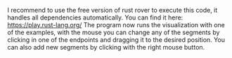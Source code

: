 I recommend to use the free version of rust rover to execute this code, it handles all dependencies
automatically. You can find it here: https://play.rust-lang.org/
The program now runs the visualization with one of the 
examples, with the mouse you can change any of the segments
by clicking in one of the endpoints and dragging it to the
desired position. You can also add new segments by clicking
with the right mouse button.
